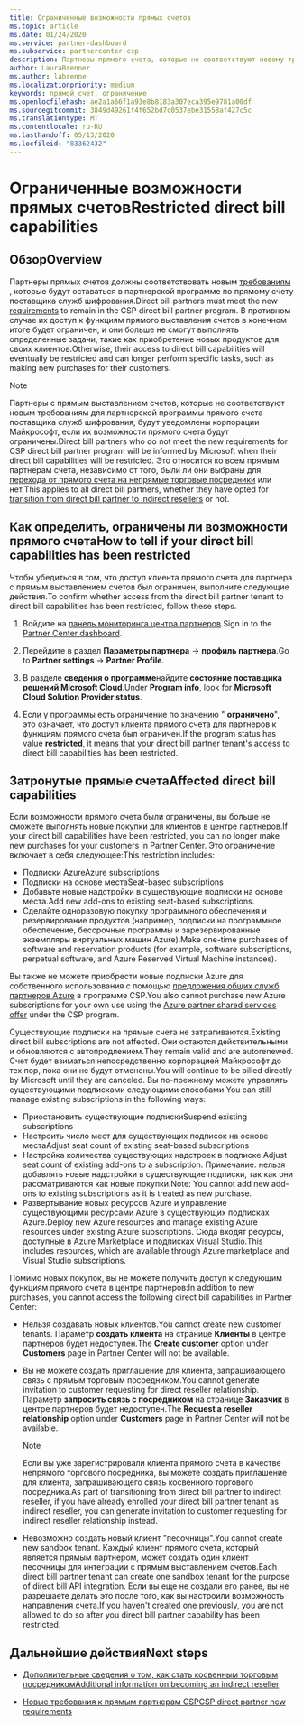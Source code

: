 ```yaml
---
title: Ограниченные возможности прямых счетов
ms.topic: article
ms.date: 01/24/2020
ms.service: partner-dashboard
ms.subservice: partnercenter-csp
description: Партнеры прямого счета, которые не соответствуют новому требованию, будут иметь ограниченные возможности прямого счета.
author: LauraBrenner
ms.author: labrenne
ms.localizationpriority: medium
keywords: прямой счет, ограничение
ms.openlocfilehash: ae2a1a66f1a93e8b8183a307eca395e9781a00df
ms.sourcegitcommit: 3849d49261f4f652bd7c0537ebe31558af427c5c
ms.translationtype: MT
ms.contentlocale: ru-RU
ms.lasthandoff: 05/13/2020
ms.locfileid: "83362432"
---
```

# <a name="restricted-direct-bill-capabilities"></a><span data-ttu-id="cdd26-104">Ограниченные возможности прямых счетов</span><span class="sxs-lookup"><span data-stu-id="cdd26-104">Restricted direct bill capabilities</span></span>  

## <a name="overview"></a><span data-ttu-id="cdd26-105">Обзор</span><span class="sxs-lookup"><span data-stu-id="cdd26-105">Overview</span></span>

<span data-ttu-id="cdd26-106">Партнеры прямых счетов должны соответствовать новым [требованиям](direct-partner-new-requirements.md) , которые будут оставаться в партнерской программе по прямому счету поставщика служб шифрования.</span><span class="sxs-lookup"><span data-stu-id="cdd26-106">Direct bill partners must meet the new [requirements](direct-partner-new-requirements.md) to remain in the CSP direct bill partner program.</span></span> <span data-ttu-id="cdd26-107">В противном случае их доступ к функциям прямого выставления счетов в конечном итоге будет ограничен, и они больше не смогут выполнять определенные задачи, такие как приобретение новых продуктов для своих клиентов.</span><span class="sxs-lookup"><span data-stu-id="cdd26-107">Otherwise, their access to direct bill capabilities will eventually be restricted and can longer perform specific tasks, such as making new purchases for their customers.</span></span>

> [!Note]
> <span data-ttu-id="cdd26-108">Партнеры с прямым выставлением счетов, которые не соответствуют новым требованиям для партнерской программы прямого счета поставщика служб шифрования, будут уведомлены корпорации Майкрософт, если их возможности прямого счета будут ограничены.</span><span class="sxs-lookup"><span data-stu-id="cdd26-108">Direct bill partners who do not meet the new requirements for CSP direct bill partner program will be informed by Microsoft when their direct bill capabilities will be restricted.</span></span> <span data-ttu-id="cdd26-109">Это относится ко всем прямым партнерам счета, независимо от того, были ли они выбраны для [перехода от прямого счета на непрямые торговые посредники](transition-direct-to-indirect.md) или нет.</span><span class="sxs-lookup"><span data-stu-id="cdd26-109">This applies to all direct bill partners, whether they have opted for [transition from direct bill partner to indirect resellers](transition-direct-to-indirect.md) or not.</span></span>  

## <a name="how-to-tell-if-your-direct-bill-capabilities-has-been-restricted"></a><span data-ttu-id="cdd26-110">Как определить, ограничены ли возможности прямого счета</span><span class="sxs-lookup"><span data-stu-id="cdd26-110">How to tell if your direct bill capabilities has been restricted</span></span>

<span data-ttu-id="cdd26-111">Чтобы убедиться в том, что доступ клиента прямого счета для партнера с прямым выставлением счетов был ограничен, выполните следующие действия.</span><span class="sxs-lookup"><span data-stu-id="cdd26-111">To confirm whether access from the direct bill partner tenant to direct bill capabilities has been restricted, follow these steps.</span></span>

1. <span data-ttu-id="cdd26-112">Войдите на [панель мониторинга центра партнеров](https://partner.microsoft.com/dashboard).</span><span class="sxs-lookup"><span data-stu-id="cdd26-112">Sign in to the [Partner Center dashboard](https://partner.microsoft.com/dashboard).</span></span>

2. <span data-ttu-id="cdd26-113">Перейдите в раздел **Параметры партнера**  ->  **профиль партнера**.</span><span class="sxs-lookup"><span data-stu-id="cdd26-113">Go to **Partner settings** -> **Partner Profile**.</span></span>

3. <span data-ttu-id="cdd26-114">В разделе **сведения о программе**найдите **состояние поставщика решений Microsoft Cloud**.</span><span class="sxs-lookup"><span data-stu-id="cdd26-114">Under **Program info**, look for **Microsoft Cloud Solution Provider status**.</span></span>

4. <span data-ttu-id="cdd26-115">Если у программы есть ограничение по значению " **ограничено**", это означает, что доступ клиента прямого счета для партнеров к функциям прямого счета был ограничен.</span><span class="sxs-lookup"><span data-stu-id="cdd26-115">If the program status has value **restricted**, it means that your direct bill partner tenant's access to direct bill capabilities has been restricted.</span></span>

## <a name="affected-direct-bill-capabilities"></a><span data-ttu-id="cdd26-116">Затронутые прямые счета</span><span class="sxs-lookup"><span data-stu-id="cdd26-116">Affected direct bill capabilities</span></span>

<span data-ttu-id="cdd26-117">Если возможности прямого счета были ограничены, вы больше не сможете выполнять новые покупки для клиентов в центре партнеров.</span><span class="sxs-lookup"><span data-stu-id="cdd26-117">If your direct bill capabilities have been restricted, you can no longer make new purchases for your customers in Partner Center.</span></span> <span data-ttu-id="cdd26-118">Это ограничение включает в себя следующее:</span><span class="sxs-lookup"><span data-stu-id="cdd26-118">This restriction includes:</span></span>

- <span data-ttu-id="cdd26-119">Подписки Azure</span><span class="sxs-lookup"><span data-stu-id="cdd26-119">Azure subscriptions</span></span>
- <span data-ttu-id="cdd26-120">Подписки на основе места</span><span class="sxs-lookup"><span data-stu-id="cdd26-120">Seat-based subscriptions</span></span>
- <span data-ttu-id="cdd26-121">Добавьте новые надстройки в существующие подписки на основе места.</span><span class="sxs-lookup"><span data-stu-id="cdd26-121">Add new add-ons to existing seat-based subscriptions.</span></span>
- <span data-ttu-id="cdd26-122">Сделайте одноразовую покупку программного обеспечения и резервирование продуктов (например, подписки на программное обеспечение, бессрочные программы и зарезервированные экземпляры виртуальных машин Azure).</span><span class="sxs-lookup"><span data-stu-id="cdd26-122">Make one-time purchases of software and reservation products (for example, software subscriptions, perpetual software, and Azure Reserved Virtual Machine instances).</span></span>

<span data-ttu-id="cdd26-123">Вы также не можете приобрести новые подписки Azure для собственного использования с помощью [предложения общих служб партнеров Azure](shared-services.md) в программе CSP.</span><span class="sxs-lookup"><span data-stu-id="cdd26-123">You also cannot purchase new Azure subscriptions for your own use using the [Azure partner shared services offer](shared-services.md) under the CSP program.</span></span>

<span data-ttu-id="cdd26-124">Существующие подписки на прямые счета не затрагиваются.</span><span class="sxs-lookup"><span data-stu-id="cdd26-124">Existing direct bill subscriptions are not affected.</span></span> <span data-ttu-id="cdd26-125">Они остаются действительными и обновляются с автопродлением.</span><span class="sxs-lookup"><span data-stu-id="cdd26-125">They remain valid and are autorenewed.</span></span> <span data-ttu-id="cdd26-126">Счет будет взиматься непосредственно корпорацией Майкрософт до тех пор, пока они не будут отменены.</span><span class="sxs-lookup"><span data-stu-id="cdd26-126">You will continue to be billed directly by Microsoft until they are canceled.</span></span> <span data-ttu-id="cdd26-127">Вы по-прежнему можете управлять существующими подписками следующими способами.</span><span class="sxs-lookup"><span data-stu-id="cdd26-127">You can still manage existing subscriptions in the following ways:</span></span>

- <span data-ttu-id="cdd26-128">Приостановить существующие подписки</span><span class="sxs-lookup"><span data-stu-id="cdd26-128">Suspend existing subscriptions</span></span>
- <span data-ttu-id="cdd26-129">Настроить число мест для существующих подписок на основе места</span><span class="sxs-lookup"><span data-stu-id="cdd26-129">Adjust seat count of existing seat-based subscriptions</span></span>
- <span data-ttu-id="cdd26-130">Настройка количества существующих надстроек в подписке.</span><span class="sxs-lookup"><span data-stu-id="cdd26-130">Adjust seat count of existing add-ons to a subscription.</span></span> <span data-ttu-id="cdd26-131">Примечание. нельзя добавлять новые надстройки в существующие подписки, так как они рассматриваются как новые покупки.</span><span class="sxs-lookup"><span data-stu-id="cdd26-131">Note: You cannot add new add-ons to existing subscriptions as it is treated as new purchase.</span></span>
- <span data-ttu-id="cdd26-132">Развертывание новых ресурсов Azure и управление существующими ресурсами Azure в существующих подписках Azure.</span><span class="sxs-lookup"><span data-stu-id="cdd26-132">Deploy new Azure resources and manage existing Azure resources under existing Azure subscriptions.</span></span> <span data-ttu-id="cdd26-133">Сюда входят ресурсы, доступные в Azure Marketplace и подписках Visual Studio.</span><span class="sxs-lookup"><span data-stu-id="cdd26-133">This includes resources, which are available through Azure marketplace and Visual Studio subscriptions.</span></span>

<span data-ttu-id="cdd26-134">Помимо новых покупок, вы не можете получить доступ к следующим функциям прямого счета в центре партнеров:</span><span class="sxs-lookup"><span data-stu-id="cdd26-134">In addition to new purchases, you cannot access the following direct bill capabilities in Partner Center:</span></span>

- <span data-ttu-id="cdd26-135">Нельзя создавать новых клиентов.</span><span class="sxs-lookup"><span data-stu-id="cdd26-135">You cannot create new customer tenants.</span></span> <span data-ttu-id="cdd26-136">Параметр **создать клиента** на странице **Клиенты** в центре партнеров будет недоступен.</span><span class="sxs-lookup"><span data-stu-id="cdd26-136">The **Create customer** option under **Customers** page in Partner Center will not be available.</span></span>
- <span data-ttu-id="cdd26-137">Вы не можете создать приглашение для клиента, запрашивающего связь с прямым торговым посредником.</span><span class="sxs-lookup"><span data-stu-id="cdd26-137">You cannot generate invitation to customer requesting for direct reseller relationship.</span></span> <span data-ttu-id="cdd26-138">Параметр **запросить связь с посредником** на странице **Заказчик** в центре партнеров будет недоступен.</span><span class="sxs-lookup"><span data-stu-id="cdd26-138">The **Request a reseller relationship** option under **Customers** page in Partner Center will not be available.</span></span>

    >[!Note]
    ><span data-ttu-id="cdd26-139">Если вы уже зарегистрировали клиента прямого счета в качестве непрямого торгового посредника, вы можете создать приглашение для клиента, запрашивающего связь косвенного торгового посредника.</span><span class="sxs-lookup"><span data-stu-id="cdd26-139">As part of transitioning from direct bill partner to indirect reseller, if you have already enrolled your direct bill partner tenant as indirect reseller, you can generate invitation to customer requesting for indirect reseller relationship instead.</span></span>

- <span data-ttu-id="cdd26-140">Невозможно создать новый клиент "песочницы".</span><span class="sxs-lookup"><span data-stu-id="cdd26-140">You cannot create new sandbox tenant.</span></span> <span data-ttu-id="cdd26-141">Каждый клиент прямого счета, который является прямым партнером, может создать один клиент песочницы для интеграции с прямым выставлением счетов.</span><span class="sxs-lookup"><span data-stu-id="cdd26-141">Each direct bill partner tenant can create one sandbox tenant for the purpose of direct bill API integration.</span></span> <span data-ttu-id="cdd26-142">Если вы еще не создали его ранее, вы не разрешаете делать это после того, как вы настроили возможность направления счета.</span><span class="sxs-lookup"><span data-stu-id="cdd26-142">If you haven't created one previously, you are not allowed to do so after you direct bill partner capability has been restricted.</span></span>  

## <a name="next-steps"></a><span data-ttu-id="cdd26-143">Дальнейшие действия</span><span class="sxs-lookup"><span data-stu-id="cdd26-143">Next steps</span></span>

- [<span data-ttu-id="cdd26-144">Дополнительные сведения о том, как стать косвенным торговым посредником</span><span class="sxs-lookup"><span data-stu-id="cdd26-144">Additional information on becoming an indirect reseller</span></span>](https://assetsprod.microsoft.com/csp-directbill-to-indirect-transition.pdf)

- [<span data-ttu-id="cdd26-145">Новые требования к прямым партнерам CSP</span><span class="sxs-lookup"><span data-stu-id="cdd26-145">CSP direct partner new requirements</span></span>](direct-partner-new-requirements.md)